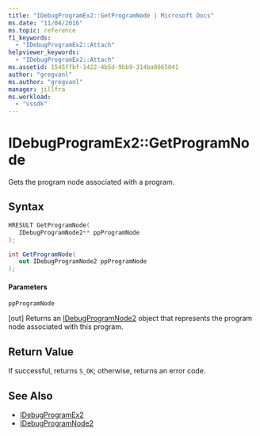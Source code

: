```yaml
---
title: "IDebugProgramEx2::GetProgramNode | Microsoft Docs"
ms.date: "11/04/2016"
ms.topic: reference
f1_keywords:
  - "IDebugProgramEx2::Attach"
helpviewer_keywords:
  - "IDebugProgramEx2::Attach"
ms.assetid: 1545ffbf-1422-4b5d-9bb9-314ba8665041
author: "gregvanl"
ms.author: "gregvanl"
manager: jillfra
ms.workload:
  - "vssdk"
---
```

# IDebugProgramEx2::GetProgramNode
Gets the program node associated with a program.

## Syntax

```cpp
HRESULT GetProgramNode( 
   IDebugProgramNode2** ppProgramNode
);
```

```csharp
int GetProgramNode( 
   out IDebugProgramNode2 ppProgramNode
);
```

#### Parameters
 `ppProgramNode`

 [out] Returns an [IDebugProgramNode2](../../../extensibility/debugger/reference/idebugprogramnode2.md) object that represents the program node associated with this program.

## Return Value
 If successful, returns `S_OK`; otherwise, returns an error code.

## See Also
- [IDebugProgramEx2](../../../extensibility/debugger/reference/idebugprogramex2.md)
- [IDebugProgramNode2](../../../extensibility/debugger/reference/idebugprogramnode2.md)